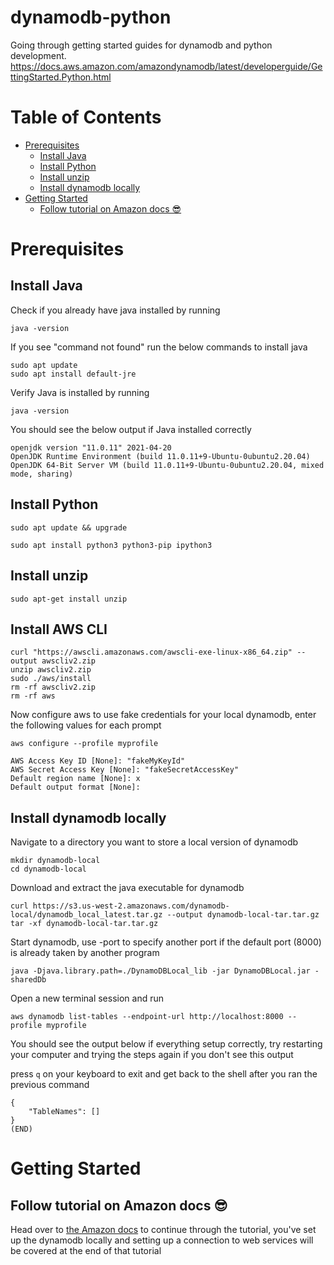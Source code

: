 # dynamodb-python
Going through getting started guides for dynamodb and python development. https://docs.aws.amazon.com/amazondynamodb/latest/developerguide/GettingStarted.Python.html

# Table of Contents

- [Prerequisites](#prerequisites)
    - [Install Java](#install-java)
    - [Install Python](#install-python)
    - [Install unzip](#install-unzip)
    - [Install dynamodb locally](#install-dynamodb-locally)
- [Getting Started](#getting-started)
    - [Follow tutorial on Amazon docs 😎](#follow-tutorial-on-amazon-docs-%F0%9F%98%8E)

# Prerequisites
## Install Java
Check if you already have java installed by running
```
java -version
```

If you see "command not found" run the below commands to install java
```
sudo apt update
sudo apt install default-jre
```

Verify Java is installed by running
```
java -version
```

You should see the below output if Java installed correctly 
```
openjdk version "11.0.11" 2021-04-20
OpenJDK Runtime Environment (build 11.0.11+9-Ubuntu-0ubuntu2.20.04)
OpenJDK 64-Bit Server VM (build 11.0.11+9-Ubuntu-0ubuntu2.20.04, mixed mode, sharing)
```

## Install Python
```
sudo apt update && upgrade
```
```
sudo apt install python3 python3-pip ipython3
```

## Install unzip
```
sudo apt-get install unzip
```

## Install AWS CLI
```
curl "https://awscli.amazonaws.com/awscli-exe-linux-x86_64.zip" --output awscliv2.zip
unzip awscliv2.zip
sudo ./aws/install
rm -rf awscliv2.zip
rm -rf aws
```

Now configure aws to use fake credentials for your local dynamodb, enter the following values for each prompt
```
aws configure --profile myprofile
```
```
AWS Access Key ID [None]: "fakeMyKeyId"
AWS Secret Access Key [None]: "fakeSecretAccessKey"
Default region name [None]: x
Default output format [None]:
```

## Install dynamodb locally
Navigate to a directory you want to store a local version of dynamodb
```
mkdir dynamodb-local
cd dynamodb-local
```

Download and extract the java executable for dynamodb
```
curl https://s3.us-west-2.amazonaws.com/dynamodb-local/dynamodb_local_latest.tar.gz --output dynamodb-local-tar.tar.gz
tar -xf dynamodb-local-tar.tar.gz
```

Start dynamodb, use -port to specify another port if the default port (8000) is already taken by another program
```
java -Djava.library.path=./DynamoDBLocal_lib -jar DynamoDBLocal.jar -sharedDb
```

Open a new terminal session and run
```
aws dynamodb list-tables --endpoint-url http://localhost:8000 --profile myprofile
```

You should see the output below if everything setup correctly, try restarting your computer and trying the steps again if you don't see this output

press `q` on your keyboard to exit and get back to the shell after you ran the previous command
```
{
    "TableNames": []
}
(END)
```


# Getting Started

## Follow tutorial on Amazon docs 😎
Head over to [the Amazon docs](https://docs.aws.amazon.com/amazondynamodb/latest/developerguide/GettingStarted.Python.01.html) to continue through the tutorial, you've set up the dynamodb locally and setting up a connection to web services will be covered at the end of that tutorial

